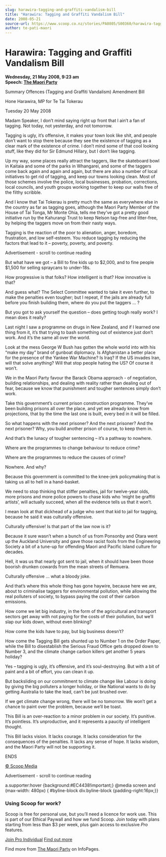 ```yaml
---
slug: harawira-tagging-and-graffiti-vandalism-bill
title: "Harawira: Tagging and Graffiti Vandalism Bill"
date: 2008-05-21
source-url: https://www.scoop.co.nz/stories/PA0805/S00360/harawira-tagging-and-graffiti-vandalism-bill.htm
author: te-pati-maori
---
```

Harawira: Tagging and Graffiti Vandalism Bill
=============================================

**Wednesday, 21 May 2008, 9:23 am**  
**Speech: [The Maori Party](https://info.scoop.co.nz/The_Maori_Party)**

Summary Offences (Tagging and Graffiti Vandalism) Amendment Bill

Hone Harawira, MP for Te Tai Tokerau

Tuesday 20 May 2008

Madam Speaker, I don’t mind saying right up front that I ain’t a fan of tagging. Not today, not yesterday, and not tomorrow.

Tagging is ugly, it’s offensive, it makes your town look like shit, and people don’t want to stop there because they see the existence of tagging as a clear mark of the existence of crime. I don’t mind some of that cool looking stuff, like they did for Sir Edmund Hillary, but I don’t like tagging.

  
Up my way, some places really attract the taggers, like the skateboard bowl in Kaitaia and some of the parks in Whangarei, and some of the taggers come back again and again and again, but there are also a number of local initiatives to get rid of tagging, and keep our towns looking clean. Most of those schemes involve the police, local businesses, probation, corrections, local councils, and youth groups working together to keep our walls free of the filthy scribble.

And I know that Tai Tokerau is pretty much the same as everywhere else in the country as far as tagging goes, although the Maori Party Member of the House of Tai Tonga, Mr Monte Ohia, tells me they’ve got a pretty good initiative run by the Kahurangi Trust to keep Nelson tag-free and litter-free, by helping the taggers move on from their nasty ways.

  
Tagging is the reaction of the poor to alienation, anger, boredom, frustration, and low self-esteem. You reduce tagging by reducing the factors that lead to it – poverty, poverty, and poverty.

Advertisement - scroll to continue reading





But what have we got – a Bill to fine kids up to $2,000, and to fine people $1,500 for selling spraycans to under-18s.

How progressive is that folks? How intelligent is that? How innovative is that?

And guess what? The Select Committee wanted to take it even further, to make the penalties even tougher; but I repeat, if the jails are already full before you finish building them, where do you put the taggers … ?

  
But you got to ask yourself the question – does getting tough really work? I mean does it really?

Last night I saw a programme on drugs in New Zealand, and if I learned one thing from it, it’s that trying to bash something out of existence just don’t work. And it’s the same all over the world.

Look at the mess George W Bush has gotten the whole world into with his “make my day” brand of gunboat diplomacy. Is Afghanistan a better place for the presence of the Yankee War Machine? Is Iraq? If the US invades Iran, will that solve anything? Will that stop people hating the US? Of course it won’t.

We in the Maori Party favour the Barack Obama approach - of negotiation, building relationships, and dealing with reality rather than dealing out of fear, because we know that punishment and tougher sentences simply don’t work.

Take this government’s current prison construction programme. They’ve been building prisons all over the place, and yet we already know from projections, that by the time the last one is built, every bed in it will be filled.

So what happens with the next prisoner? And the next prisoner? And the next prisoner? Why, you build another prison of course, to keep them in.

And that’s the lunacy of tougher sentencing – it’s a pathway to nowhere.

Where are the programmes to change behaviour to reduce crime?

Where are the programmes to reduce the causes of crime?

Nowhere. And why?

Because this government is committed to the knee-jerk policymaking that is taking us all to hell in a hand-basket.

We need to stop thinking that stiffer penalties, jail for twelve-year olds, more prisons and more police powers to chase kids who ‘might be graffiti artists’, will actually succeed, when all the evidence tells us that it won’t.

  
I mean look at that dickhead of a judge who sent that kid to jail for tagging, because he said it was culturally offensive.

Culturally offensive! Is that part of the law now is it?

Because it sure wasn’t when a bunch of us from Ponsonby and Otara went up the Auckland University and gave those racist fools from the Engineering Society a bit of a tune-up for offending Maori and Pacific Island culture for decades.

Hell, it was us that nearly got sent to jail, when it should have been those boorish drunken cowards from the mean streets of Remuera.

Culturally offensive … what a bloody joke.

  
And that’s where this whole thing has gone haywire, because here we are, about to criminalise taggers for environmental pollution, while allowing the real polluters of society, to bypass paying the cost of their carbon emissions.

How come we let big industry, in the form of the agricultural and transport sectors get away with not paying for the costs of their pollution, but we’ll slap our kids down, without even blinking?

How come the kids have to pay, but big business doesn’t?

How come the Tagging Bill gets shunted up to Number 1 on the Order Paper, while the Bill to disestablish the Serious Fraud Office gets dropped down to Number 3, and the climate change carbon killers get another 5 years holiday?

Yes – tagging is ugly, it’s offensive, and it’s soul-destroying. But with a bit of paint and a bit of effort, you can clean it up.

But backsliding on our commitment to climate change like Labour is doing by giving the big polluters a longer holiday, or like National wants to do by getting Australia to take the lead, can’t be just brushed over.

If we get climate change wrong, there will be no tomorrow. We won’t get a chance to paint over the problem, because we’ll be toast.

  
This Bill is an over-reaction to a minor problem in our society. It’s punitive. It’s pointless. It’s unproductive, and it represents a paucity of intelligent thought.

This Bill lacks vision. It lacks courage. It lacks consideration for the consequences of the penalties. It lacks any sense of hope. It lacks wisdom, and the Maori Party will not be supporting it.

  
ENDS

[© Scoop Media](http://www.scoop.co.nz/about/terms.html)  

Advertisement - scroll to continue reading



a.supporter:hover {background:#EC4438!important;} @media screen and (max-width: 480px) { #byline-block div.byline-block {padding-right:16px;}}

### Using Scoop for work?

Scoop is free for personal use, but you’ll need a licence for work use. This is part of our Ethical Paywall and how we fund Scoop. Join today with plans starting from less than $3 per week, plus gain access to exclusive _Pro_ features.  
  
[Join Pro Individual](https://pro.scoop.co.nz/Individual/?from=ProIn24) [Find out more](https://pro.scoop.co.nz/using-scoop-for-work/?from=ProIn24)

Find more from [The Maori Party](https://info.scoop.co.nz/The_Maori_Party) on InfoPages.